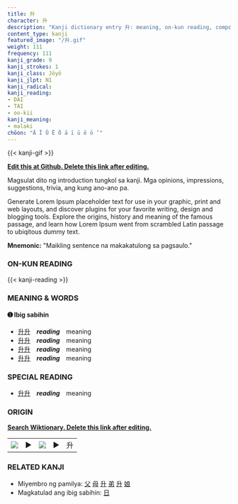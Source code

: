 ```yaml
---
title: 升
character: 升
description: "Kanji dictionary entry 升: meaning, on-kun reading, compounds, origin, related kanji"
content_type: kanji
featured_image: "/升.gif"
weight: 111
frequency: 111
kanji_grade: 9
kanji_strokes: 1
kanji_class: Jōyō
kanji_jlpt: N1
kanji_radical: 
kanji_reading: 
- DAI
- TAI
- oo-kii
kanji_meaning:
- malaki
chōon: "Ā Ī Ū Ē Ō ā ī ū ē ō ’"
---
```

[//]: # (Don't edit the line below. Kanji animated GIF code is automatically generated.)
{{< kanji-gif >}}

[//]: # (Edit below this line.)

**[Edit this at Github. Delete this link after editing.](https://github.com/tim0g/tim/tree/main/content/kanji/升/index.md)**

Magsulat dito ng introduction tungkol sa kanji. Mga opinions, impressions, suggestions, trivia, ang kung ano-ano pa.

Generate Lorem Ipsum placeholder text for use in your graphic, print and web layouts, and discover plugins for your favorite writing, design and blogging tools. Explore the origins, history and meaning of the famous passage, and learn how Lorem Ipsum went from scrambled Latin passage to ubiqitous dummy text.
 
**Mnemonic:** "Maikling sentence na makakatulong sa pagsaulo."

### ON-KUN READING

[//]: # (Don't edit the line below. ON-KUN READING code is automatically generated.)
{{< kanji-reading >}}

### MEANING & WORDS

#### ➊ **Ibig sabihin**
  - [升](../升)[升](../升)　***reading***　meaning
  - [升](../升)[升](../升)　***reading***　meaning
  - [升](../升)[升](../升)　***reading***　meaning
  - [升](../升)[升](../升)　***reading***　meaning

### SPECIAL READING
  - [升](../升)[升](../升)　***reading***　meaning

### ORIGIN

**[Search Wiktionary. Delete this link after editing.](https://wiktionary.org/wiki/升)**
<table class="kanji-table"><tr><td>
<img src="60px-升-bronze.svg.png">
</td><td>▶</td><td>
<img src="60px-升-oracle.svg.png">
</td><td>▶</td>
<td class="kanji-origin">升</td>
</tr></table>

### RELATED KANJI
- Miyembro ng pamilya: [父](../父) [母](../母) [升](../升) [弟](../弟) [升](../升) [娘](../娘)
- Magkatulad ang ibig sabihin: [日](../日)
